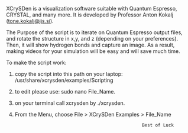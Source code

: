 XCrySDen is a visualization software suitable with Quantum Espresso, CRYSTAL, and many more. It is developed by Professor Anton Kokalj (tone.kokalj@ijs.si).

The Purpose of the script is to iterate on Quantum Espresso output files, and rotate the structure in x,y, and z (depending on your preferences). Then, it will show hydrogen bonds and capture an image. As a result, making videos for your simulation will be easy and will save much time.

To make the script work:
1) copy the script into this path on your laptop: /usr/share/xcrysden/examples/Scripting
2) to edit please use: sudo nano File_Name.
3) on your terminal call xcrysden by ./xcrysden.
4) From the Menu, choose File > XCrySDen Examples > File_Name


                                                       Best of Luck 
